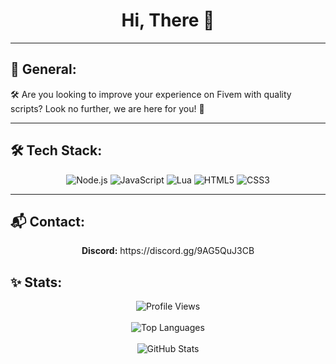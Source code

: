 <h1 align="center">Hi, There 👋</h1>

---

## 💫 General:  
🛠️  Are you looking to improve your experience on Fivem with quality scripts? Look no further, we are here for you!  🔧

---

## 🛠️ Tech Stack:  
<p align="center">
  <img src="https://img.shields.io/badge/Node.js-339933?style=for-the-badge&logo=node.js&logoColor=white" alt="Node.js">
  <img src="https://img.shields.io/badge/JavaScript-F7DF1E?style=for-the-badge&logo=javascript&logoColor=black" alt="JavaScript">
  <img src="https://img.shields.io/badge/Lua-2C2D72?style=for-the-badge&logo=lua&logoColor=white" alt="Lua">
  <img src="https://img.shields.io/badge/HTML5-E34F26?style=for-the-badge&logo=html5&logoColor=white" alt="HTML5">
  <img src="https://img.shields.io/badge/CSS3-1572B6?style=for-the-badge&logo=css3&logoColor=white" alt="CSS3">
</p>

---

## 📬 Contact:  
<p align="center">
  <b>Discord:</b> https://discord.gg/9AG5QuJ3CB
  <br>
</p>

## ✨ Stats: 

<div align="center">
  <img src="https://komarev.com/ghpvc/?username=EliteDevelopmentX&color=brightgreen&style=for-the-badge" alt="Profile Views" />
  <br><br>
  <img src="https://github-readme-stats.vercel.app/api/top-langs/?username=Br1tas&layout=compact&theme=radical" alt="Top Languages" />
  <br><br>
  <img src="https://github-readme-stats.vercel.app/api?username=Br1tas&show_icons=true&theme=radical" alt="GitHub Stats" />
</div>
